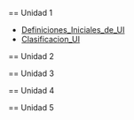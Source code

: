 == Unidad 1

-   [Definiciones\_Iniciales\_de\_UI](definiciones-iniciales-de-ui.html)
-   [Clasificacion\_UI](clasificacion-ui.html)

== Unidad 2

== Unidad 3

== Unidad 4

== Unidad 5
